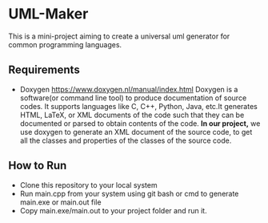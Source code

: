 # UML-Maker

This is a mini-project aiming to create a universal uml generator for common programming languages.

## Requirements

- Doxygen
  https://www.doxygen.nl/manual/index.html
  Doxygen is a software(or command line tool) to produce documentation of source codes. It supports languages like C, C++, Python, Java, etc.It generates HTML, LaTeX, or XML documents of the code such that they can be documented or parsed to obtain contents of the code. 
  **In our project,**
  we use doxygen to generate an XML document of the source code, to get all the classes and properties of the classes of the source code.
  
## How to Run
  - Clone this repository to your local system
  - Run main.cpp from your system using git bash or cmd to generate main.exe or main.out file
  - Copy main.exe/main.out to your project folder and run it.
  
